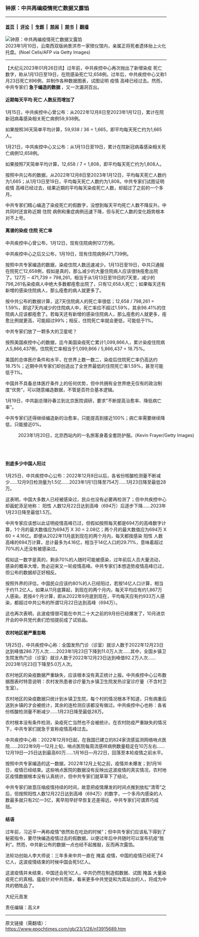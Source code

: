 ### 钟原：中共再编疫情死亡数据又露馅

---

#### [首页](../../../..?n13915689) &nbsp;|&nbsp; [评论](../../../../../epoch-comment?n13915689) &nbsp;|&nbsp; [专题](../../../../../epoch-special?n13915689) &nbsp;|&nbsp; [禁闻](../../../../../epoch-news?n13915689) &nbsp;|&nbsp; [禁书](../../../../../books?n13915689) &nbsp;|&nbsp; [翻墙](https://github.com/gfw-breaker/nogfw/blob/master/README.md?n13915689)


<div><img alt="钟原：中共再编疫情死亡数据又露馅" class="attachment-djy_600_400 size-djy_600_400 wp-post-image" src="https://i.epochtimes.com/assets/uploads/2023/01/id13915693-GettyImages-1246125851-600x400.jpg"/>
<div class="caption">
 2023年1月10日，云南西双版纳景洪市一家殡仪馆内，亲属正将死者遗体抬上火化托盘。(Noel Celis/AFP via Getty Images)
</div></div><hr/><div class="post_content" id="artbody" itemprop="articleBody">
 <!-- article content begin -->
 <p>
  【大纪元2023年01月26日讯】过年前，中共疾控中心再次抛出了新增染疫
  <ok href="https://www.epochtimes.com/gb/tag/%E6%AD%BB%E4%BA%A1.html">
   死亡
  </ok>
  数字，称从1月13日至19日，在院感染死亡12,658例。过年后，中共疾控中心又称1月23日死亡896例，并制作各种数据图表，试图证明
  <ok href="https://www.epochtimes.com/gb/tag/%E7%96%AB%E6%83%85.html">
   疫情
  </ok>
  高峰已经过去。然而，中共专家们
  <strong>
   急于编造的数据
  </strong>
  ，又一次漏洞百出。
 </p>
 <h4>
  近期每天平均
  <ok href="https://www.epochtimes.com/gb/tag/%E6%AD%BB%E4%BA%A1.html">
   死亡
  </ok>
  人数反而增加了
 </h4>
 <p>
  1月15日，中共疾控中心曾公布：从2022年12月8日至2023年1月12日，累计在院新冠病毒感染相关死亡病例59,938例。
 </p>
 <p>
  如果按照36天简单平均计算，59,938 / 36 = 1,665，即平均每天死亡约为1,665人。
 </p>
 <p>
  1月21日，中共疾控中心又公布：从1月13日至19日，累计在院新冠病毒感染相关死亡病例12,658例。
 </p>
 <p>
  如果按照7天简单平均计算，12,658 / 7 = 1,808，即平均每天死亡约为1,808人。
 </p>
 <p>
  按照中共公布的数据，从2022年12月8日至2023年1月12日，平均每天死亡人数约为1,665；从1月13日至19日，平均每天死亡人数约为1,808。中共专家们试图证明
  <ok href="https://www.epochtimes.com/gb/tag/%E7%96%AB%E6%83%85.html">
   疫情
  </ok>
  高峰已经过去，结果近期的平均每天染疫死亡人数，却超过了之前的一个多月。
 </p>
 <p>
  中共专家们精心编造了染疫死亡的假数字，没想到每天平均死亡人数不降反升。中共同时还宣称近期
  <ok href="https://www.epochtimes.com/gb/tag/%E4%BD%8F%E9%99%A2.html">
   住院
  </ok>
  病例和重症病例迅速下降，但与死亡人数的变化趋势根本对不上号。
 </p>
 <h4>
  离谱的染疫
  <ok href="https://www.epochtimes.com/gb/tag/%E4%BD%8F%E9%99%A2.html">
   住院
  </ok>
  死亡率
 </h4>
 <p>
  中共疾控中心曾公布，1月12日，现有住院病例127万例。
 </p>
 <p>
  中共疾控中心之后又公布，1月19日，现有住院病例471,739例。
 </p>
 <p>
  按照中共专家编造的数据，染疫住院人数迅速减少。1月13日至19日，中共只通报在院死亡12,658例，假如是真的，那么减少的大量住院病人应该很快痊愈出院了。127万 ‒ 471,739 = 798,261，相当于从1月13日至19日的7天里，减少的798,261名染疫病人中绝大多数都痊愈出院了，只有12,658人死亡；如果每天还有新增的感染住院病人，那么痊愈的病人就更多了。
 </p>
 <p>
  按中共公布的数据计算，这7天住院病人的死亡率很低；12,658 / 798,261 = 1.59%，即这7天内减少的住院病人中，死亡率应不超过1.59%，其余98.41%的住院病人应该都痊愈了。若每天还有新增的感染住院病人，那么痊愈的人就更多，痊愈比例就更高，可能超过99%；相反，住院死亡率就会更低，可能低于1%。
 </p>
 <p>
  中共专家们放了一颗多大的卫星呢？
 </p>
 <p>
  按照美国疾控中心的数据，迄今美国染疫死亡累计1,099,866人，累计染疫住院病人5,866,437例，住院死亡率相当于1,099,866 / 5,866,437 = 18.75%。
 </p>
 <p>
  美国的总体医疗条件和水平，在世界上数一数二，染疫后住院死亡率仍高达约18.75%；近期中共专家们却创造出了全世界最低的住院死亡率1.59%，甚至可能低于1%。
 </p>
 <p>
  中国并不具备总体医疗条件上的任何优势，但中共拥有全世界绝无仅有的政治制度“优势”，可以随意编造数据，不管是否符合基本逻辑。
 </p>
 <p>
  1月19日，中共副总理孙春兰到北京医院调研，要求“不断提高治愈率、降低病亡率”。
 </p>
 <p>
  中共专家们还得继续编造新的治愈率，只能提高到接近100%；病亡率需要继续降低，只能接近0%。
 </p>
 <figure aria-describedby="caption-attachment-13915694" class="wp-caption aligncenter" id="attachment_13915694" style="width: 600px">
  <ok href="https://i.epochtimes.com/assets/uploads/2023/01/id13915694-GettyImages-1457908313.jpg" target="_blank">
   <img alt="" class="size-large wp-image-13915694" src="https://i.epochtimes.com/assets/uploads/2023/01/id13915694-GettyImages-1457908313-600x422.jpg"/>
  </ok>
  <br/><figcaption class="wp-caption-text" id="caption-attachment-13915694">
   2023年1月20日，北京西站内的一名旅客身着全套防护服。(Kevin Frayer/Getty Images)
  </figcaption><br/>
 </figure><br/>
 <h4>
  到底多少中国人阳过
 </h4>
 <p>
  1月25日，中共疾控中心公布：2022年12月8日以后，各省份核酸检测量不断减少……12月9日检测量为1.5亿……2023年1月1日降至754万……1月23日降至最低28万。
 </p>
 <p>
  这表明，中国大多数人已经被感染过，民众也没有必要再检测了；但中共疾控中心却画蛇添足地称：
  <ok href="https://www.epochtimes.com/gb/tag/%E9%98%B3%E6%80%A7.html">
   阳性
  </ok>
  人数12月22日达到高峰（694万）后逐步下降……2023年1月23日降至最低1.5万。
 </p>
 <p>
  中共专家应该想以此证明疫情高峰已过，但假如按照每天都是694万的高峰数字计算，1个月的最大数值应为694万 X 30 = 2.08亿；两个月的最大数值应为694万 X 60 = 4.16亿。即便从2022年11月底到现在的两个月内，每天都按感染
  <ok href="https://www.epochtimes.com/gb/tag/%E9%98%B3%E6%80%A7.html">
   阳性
  </ok>
  人数高峰的694万计算，总计最多为4.16亿，相当于14亿人口的29.71%，意味着超过70%的人还没有被感染过。
 </p>
 <p>
  假如这一数字是真的，剩余70%的人随时可能被感染，过年前后人员大量流动，感染的概率大增，势必迎来又一轮疫情高峰。中共专家们本想造势疫情高峰已过，但公布的数据却正好相反。
 </p>
 <p>
  按照外界的评估，中国民众应该约80%的人已经阳过，若按14亿人口计算，相当于约11.2亿人。如果从11月底算起，到现在的两个月内，每天平均应有约1,867万人感染。若按4个月计算，即从2022年9月底到现在，平均每天应有约933万人感染，都超过中共公布的所谓12月22日达到高峰（694万）。
 </p>
 <p>
  这也再次表明，此波疫情很可能在中共二十大之前的9月份已经爆发了，10月进京开会的中共党代表们恐怕提前成了试验品。
 </p>
 <h4>
  农村地区被严重忽略
 </h4>
 <p>
  1月25日，中共疾控中心称：全国发热门诊（诊室）就诊人数于2022年12月23日达到峰值286.7万人次……2023年1月23日下降到11.0万人次……其中，全国乡镇卫生院发热门诊（诊室）就诊人数于2022年12月23日达到峰值92.2万人次……2023年1月23日下降至5.0万人次。
 </p>
 <p>
  农村地区的染疫数据严重缺失，应该根本没有真正统计上报。中共疾控中心公布数据图表时特意说明：农村发热患者诊疗量为乡镇卫生院发热诊室诊疗量（不含村卫生室）。
 </p>
 <p>
  农村地区的染疫数据只统计到乡镇卫生院，每个村的情况根本不知道，只有病重后送到乡镇的才会被统计，其余的连检测应该都没有做过。中共疾控中心也称：各省份核酸检测量不断减少……1月23日降至最低28万。
 </p>
 <p>
  农村根本没有条件检测，染疫死亡当然也不会被统计。在农村防疫严重缺失的情况下，中共专家们就急于宣称疫情高峰过去。
 </p>
 <p>
  中共疾控中心称：2022年12月9日起，在我国已建立的824家流感监测网络哨点医院……2022年9月—12月上旬，哨点医院每周流感样病例数量稳定在10万左右……12月19日—25日达到最高60万……1月16日—月22日，回落至本轮疫情之前水平。
 </p>
 <p>
  按照中共专家编造的这一数据，2022年12月上旬之前，疫情并未爆发；到1月16日，疫情已经结束。这些哨点医院的数据没有反映出这波疫情的真实情况，农村地区疫情数据根本没有认真统计，但中共专家们就草草下了结论。
 </p>
 <p>
  中共专家们故意压缩疫情持续的时间，故意把疫情爆发的时间点推到放松“清零”之后，但按照阳性人数12月22日达到高峰（694万）的数字，一个多月内感染的人数最多就只有2亿—3亿，离早阳早好早恢复还差得远，中共专家们可谓弄巧成拙。
 </p>
 <h4>
  结语
 </h4>
 <p>
  过年前，习近平一再称疫情“依然处在吃劲的时候”；但中共专家们应该私下得到了秘密指令，要尽快编造疫情过去的假数据，以便过年后中共随时可以宣布抗疫“胜利”。然而，中共新公布的数据一点也经不起推敲，反而再次露馅。
 </p>
 <p>
  法轮功创始人李大师说：三年多来中共一直在
  <ok href="https://www.epochtimes.com/gb/tag/%E6%8E%A9%E7%9B%96.html">
   掩盖
  </ok>
  疫情，中国的疫情已经死了4亿人，这波疫情结束的时候中国会死5亿人。
 </p>
 <p>
  这波疫情并未结束，中国还会死1亿人，中共仍然在制造假数据、试图
  <ok href="https://www.epochtimes.com/gb/tag/%E6%8E%A9%E7%9B%96.html">
   掩盖
  </ok>
  大量染疫死亡的真相。瘟疫针对中共而来，看来更多中共党徒和为其站台的人，将成为中共的牺牲品了。
 </p>
 <p>
  大纪元首发
 </p>
 <p>
  责任编辑：高义#
 </p>
 <!-- article content end -->
 <div id="below_article_ad">
 </div>
</div>


---

原文链接（需翻墙）：https://www.epochtimes.com/gb/23/1/26/n13915689.htm